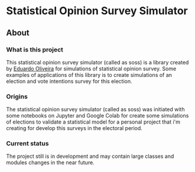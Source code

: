 # Statistical Opinion Survey Simulator

## About

### What is this project

This statistical opinion survey simulator (called as soss) is a library created by [Eduardo Oliveira](https://github.com/eduardojm/) for simulations of statistical opinion survey. Some examples of applications of this library is to create simulations of an election and vote intentions survey for this election.

### Origins

The statistical opinion survey simulator (called as soss) was initiated with some notebooks on Jupyter and Google Colab for create some simulations of elections to validate a statistical model for a personal project that i'm creating for develop this surveys in the electoral period.

### Current status

The project still is in development and may contain large classes and modules changes in the near future.
